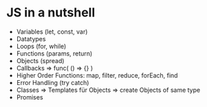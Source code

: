 # JS in a nutshell

- Variables (let, const, var)
- Datatypes
- Loops (for, while)
- Functions (params, return)
- Objects (spread)
- Callbacks => func( () => {} )
- Higher Order Functions: map, filter, reduce, forEach, find
- Error Handling (try catch)
- Classes => Templates für Objects => create Objects of same type
- Promises
